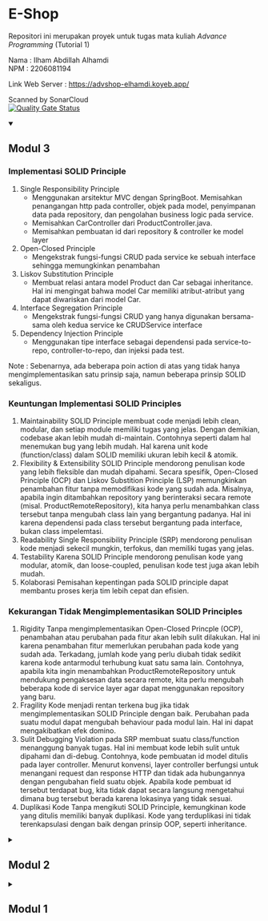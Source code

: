 # E-Shop

Repositori ini merupakan proyek untuk tugas mata kuliah _Advance Programming_ (Tutorial 1)

Nama    :  Ilham Abdillah Alhamdi <br>
NPM     : 2206081194

Link Web Server : https://advshop-elhamdi.koyeb.app/

Scanned by SonarCloud <br>
[![Quality Gate Status](https://sonarcloud.io/api/project_badges/measure?project=ilhamelhamdi_advance-programming-tutorial-1&metric=alert_status)](https://sonarcloud.io/summary/new_code?id=ilhamelhamdi_advance-programming-tutorial-1)

<details open>
<summary><h2>Modul 3</h2></summary>

### Implementasi SOLID Principle

1. Single Responsibility Principle
    - Menggunakan arsitektur MVC dengan SpringBoot. Memisahkan penangangan http pada controller, objek pada model,
      penyimpanan data pada repository, dan pengolahan business logic pada service.
    - Memisahkan CarController dari ProductController.java.
    - Memisahkan pembuatan id dari repository & controller ke model layer
2. Open-Closed Principle
    - Mengekstrak fungsi-fungsi CRUD pada service ke sebuah interface sehingga memungkinkan penambahan
3. Liskov Substitution Principle
    - Membuat relasi antara model Product dan Car sebagai inheritance. Hal ini mengingat bahwa model Car memiliki
      atribut-atribut yang dapat diwariskan dari model Car.
4. Interface Segregation Principle
    - Mengekstrak fungsi-fungsi CRUD yang hanya digunakan bersama-sama oleh kedua service ke CRUDService interface
5. Dependency Injection Principle
    - Menggunakan tipe interface sebagai dependensi pada service-to-repo, controller-to-repo, dan injeksi pada test.

Note : Sebenarnya, ada beberapa poin action di atas yang tidak hanya mengimplementasikan satu prinsip saja, namun
beberapa prinsip SOLID sekaligus.

### Keuntungan Implementasi SOLID Principles

1. Maintainability
   SOLID Principle membuat code menjadi lebih clean, modular, dan setiap module memiliki tugas yang jelas. Dengan
   demikian, codebase akan lebih mudah di-maintain. Contohnya seperti dalam hal menemukan bug yang lebih mudah. Hal
   karena unit kode (function/class) dalam SOLID memiliki ukuran lebih kecil & atomik.
2. Flexibility & Extensibility
   SOLID Principle mendorong penulisan kode yang lebih fleksible dan mudah dipahami. Secara spesifik, Open-Closed
   Principle (OCP) dan Liskov Substition Principle (LSP) memungkinkan penambahan fitur tanpa memodifikasi kode yang
   sudah ada. Misalnya, apabila ingin ditambahkan repository yang berinteraksi secara remote (misal.
   ProductRemoteRepository), kita hanya perlu menambahkan class tersebut tanpa mengubah class lain yang bergantung
   padanya. Hal ini karena dependensi pada class tersebut bergantung pada interface, bukan class impelemtasi.
3. Readability
   Single Responsibility Principle (SRP) mendorong penulisan kode menjadi sekecil mungkin, terfokus, dan memiliki tugas
   yang jelas.
4. Testability
   Karena SOLID Principle mendorong penulisan kode yang modular, atomik, dan loose-coupled, penulisan kode test juga
   akan lebih mudah.
5. Kolaborasi
   Pemisahan kepentingan pada SOLID principle dapat membantu proses kerja tim lebih cepat dan efisien.

### Kekurangan Tidak Mengimplementasikan SOLID Principles

1. Rigidity
   Tanpa mengimplementasikan Open-Closed Princple (OCP), penambahan atau perubahan pada fitur akan lebih sulit
   dilakukan. Hal ini karena penambahan fitur memerlukan perubahan pada kode yang sudah ada. Terkadang, jumlah kode yang
   perlu diubah tidak sedikit karena kode antarmodul terhubung kuat satu sama lain. Contohnya, apabila kita ingin
   menambahkan ProductRemoteRepository untuk mendukung pengaksesan data secara remote, kita perlu mengubah beberapa kode
   di service layer agar dapat menggunakan repository yang baru.
2. Fragility
   Kode menjadi rentan terkena bug jika tidak mengimplementasikan SOLID Principle dengan baik. Perubahan pada suatu
   modul dapat mengubah behaviour pada modul lain. Hal ini dapat mengakibatkan efek domino.
3. Sulit Debugging
   Violation pada SRP membuat suatu class/function menanggung banyak tugas. Hal ini membuat kode lebih sulit untuk
   dipahami dan di-debug. Contohnya, kode pembuatan id model ditulis pada layer controller. Menurut konvensi, layer
   controller berfungsi untuk menangani request dan response HTTP dan tidak ada hubungannya dengan pengubahan field
   suatu objek. Apabila kode pembuat id tersebut terdapat bug, kita tidak dapat secara langsung mengetahui dimana bug
   tersebut berada karena lokasinya yang tidak sesuai.
4. Duplikasi Kode
   Tanpa mengikuti SOLID Principle, kemungkinan kode yang ditulis memiliki banyak duplikasi. Kode yang terduplikasi ini
   tidak terenkapsulasi dengan baik dengan prinsip OOP, seperti inheritance. 

</details>

<details>
<summary><h2>Modul 2</h2></summary>

### Code Quality Issue

1. SonarQube secret issue
   Terdapat issue dimana konfigurasi token sonarcloud ditulis langsung pada source code. Untuk mengatasi hal ini, token
   perlu disimpan dan diakses di environment variable.

### Implementasi _Continous Integration_ & _Continous Deployment_

Implementasi Github Workflow pada repositori ini telah memenuhi prinsip CI/CD. Pertama, dari sisi CI, kode pada proyek
ini telah menerapkan automasi script untuk melakukan verifikasi kode, seperti menjalankan _test script_ dan _code
quality analysis_. Pada proyek ini, test script diimplementasikan pada workflows `ci.yml` dan _code quality analysis_
diimplementasikan pada workflow `build.yml`. Selain itu, proyek ini juga telah mengimplementasikan Continous Deployment
dengan menerapkan automasi pada proses _delivery_ atau _deployment_. Proyek ini dideploy pada
PaaS [Koyeb](https://www.koyeb.com/) secara otomatis dengan menggunakan fitur autodeploy pada console Koyeb.

</details>

<details>
<summary><h2>Modul 1</h2></summary>

## Refleksi 1

Menulis program dalam Spring Boot, bagi saya, cukup challenging mengingat ini adalah pertama kali saya menggunakan
_framework_ Spring Boot. Pada exercise 1, saya telah mengimplementasi fitur *edit* dan *delete product* pada aplikasi.
Kode masing-masing fitur sudah diimplementasikan dengan penamaan variabel yang representatif. Misalnya
variabel `oldProduct`, `newProduct`, dan `deletedProduct` yang menggambarkan object product pada state yang berbeda.
Dengan penamaan variabel yang representatif, penggunaan komentar redundan pun dapat dihindari. Selain, fungsi dalam kode
tersebut juga sudah menerapkan prinsip "Do One Thing".

Namun, masih ada beberapa hal yang masih perlu diperbaiki lagi. Menurut saya, penulisan fungsi
seperti `public Product update(String productId, Product newProduct)` belum sepenuhnya menerapkan Clean Code. Jika
ditelaah dari signature fungsi tersebut, fungsi tersebut melakukan proses update (Command) dan juga mengembalikan
data `Product` (Query). Hal ini melanggar prinsip Command Query Separation. Selain itu, beberapa fungsi juga belum
menerapkan error-handling dengan baik. Misalnya pada fungsi delete, jika produk dengan id yang diberikan tidak
ditemukan, program akan crash karena tidak ada exception handling.

## Refleksi 2

1. Unit Test & Code Coverage

   Menurut saya, penulisan unit test cukup dapat memberikan _confidence_ bahwa kode yang kita tulis sudah sesuai
   _requirement checklist_ dan minim dari bugs. Seberapa banyak unit test untuk sebuah class? Menurut saya, jumlah unit
   test yang dibuat dapat disesuaikan dengan _requirement checklist_ untuk fungsi tersebut, termasuk skenario positif
   dan negatifnya. Nah, menurut saya dari prinsip, kita bisa membalik kondisinya. Dari yang awalnya dilakukan proses
   penulisan kode kemudian penulisan unit test, menjadi unit test terlebih dahulu kemudian kode program. Proses ini
   sesuai dengan prinsip Test-Driven Development yang mendahulukan penulisan test sebelum kode sebenarnya. Dengan
   mengikuti prinsip ini, unit test yang kita tulis akan sesuai dengan kebutuhan program.

   Adapun terkait dengan code coverage, menurut saya hal ini kurang dapat merepresentasikan kualitas kode yang kita
   tulis. Misalkan kita memiliki fungsi yang tidak menerapkan exception-handling tertentu. Jika tidak ada unit test yang
   menjalankan skenario yang menyebabkan exception tersebut, code coverage yang diperoleh bisa saja mencapai
   100% karena seluruh baris kode dijalankan. Padahal pada kenyataannya, program tersebut dimungkinkan mengalami bug
   akibat exception tersebut.


2. Penulisan Functional Test yang Mirip

   Menuliskan functional test yang baru dapat meningkatkan kualitas kode jika meng-cover lebih banyak skenario. Pada hal
   ini, termasuk juga menuliskan funtional test untuk mengecek jumlah produk yang telah ditambahkan. Namun menuliskan
   test tersebut sebagai class baru dengan konfigurasi setup dan instance variable yang sama dengan suatu functional
   test lain, mungkin bukan praktik yang ideal. Terkecuali apabila terdapat alasan _separation concern_ lain, membuat
   fungsi yang mirip dengan fungsi lain justru akan menimbulkan masalah duplikasi kode. Hal ini melanggar prinsip "Don't
   Repeat Yourself (DRY)". Selain itu, fungsi mengecek jumlah produk juga memiliki potensi masalah clean code dalam hal
   _coupling_/ketergantungan dengan kode lain, seperti fungsi create dan delete. Sebaiknya test untuk mengecek jumlah
   produk dapat digabung dalam functional test untuk fitur create dan delete.

</details>